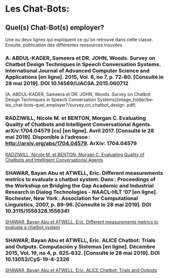 # Les Chat-Bots:

## Quel(s) Chat-Bot(s) employer?

Une ou deux lignes qui expliquent ce qu'on retrouve dans cette classe. Ensuite, publication des différentes ressources trouvées

### A. ABDUL-KADER, Sameera et DR. JOHN, Woods. Survey on Chatbot Design Techniques in Speech Conversation Systems. International Journal of Advanced Computer Science and Applications [en ligne]. 2015, Vol. 6, no 7, p. 72‑80. [Consulté le 28 mai 2019]. DOI 10.14569/IJACSA.2015.060712

[A. ABDUL-KADER, Sameera et DR. JOHN, Woods. Survey on Chatbot Design Techniques in Speech Conversation Systems](image_folder/be-les_chat-bots-quel_employer?/survey_on_chatbot_design .pdf)

### RADZIWILL, Nicole M. et BENTON, Morgan C. Evaluating Quality of Chatbots and Intelligent Conversational Agents. arXiv:1704.04579 [cs] [en ligne]. Avril 2017. [Consulté le 28 mai 2019]. Disponible à l’adresse : http://arxiv.org/abs/1704.04579. ArXiv: 1704.04579

[RADZIWILL, Nicole M. et BENTON, Morgan C. Evaluating Quality of Chatbots and Intelligent Conversational Agents](image_folder/be-les_chat-bots-quel_employer?/evaluating_quality_of_chatbots.pdf)

### SHAWAR, Bayan Abu et ATWELL, Eric. Different measurements metrics to evaluate a chatbot system. Dans : Proceedings of the Workshop on Bridging the Gap Academic and Industrial Research in Dialog Technologies - NAACL-HLT ’07 [en ligne]. Rochester, New York : Association for Computational Linguistics, 2007, p. 89‑96. [Consulté le 28 mai 2019]. DOI 10.3115/1556328.1556341

[SHAWAR, Bayan Abu et ATWELL, Eric. Different measurements metrics to evaluate a chatbot system](image_folder/be-les_chat-bots-quel_employer?/different_measurements_metrics_to_evaluate_chatb.pdf)

### SHAWAR, Bayan Abu et ATWELL, Eric. ALICE Chatbot: Trials and Outputs. Computación y Sistemas [en ligne]. Décembre 2015, Vol. 19, no 4, p. 625‑632. [Consulté le 28 mai 2019]. DOI 10.13053/CyS-19-4-2326

[SHAWAR, Bayan Abu et ATWELL, Eric. ALICE Chatbot: Trials and Outputs](image_folder/be-les_chat-bots-quel_employer?/alice_chatbot-trials_and_outputs.pdf)
